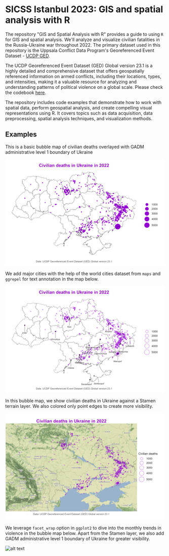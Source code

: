 # SICSS Istanbul 2023: GIS and spatial analysis with R

The repository "GIS and Spatial Analysis with R" provides a guide to using `R` for GIS and spatial analysis. We'll analyze and visualize civilian fatalities in the Russia-Ukraine war throughout 2022. The primary dataset used in this repository is the Uppsala Conflict Data Program's Georeferenced Event Dataset - [UCDP GED](https://ucdp.uu.se/downloads/index.html#ged_global).

The UCDP Georeferenced Event Dataset (GED) Global version 23.1 is a highly detailed and comprehensive dataset that offers geospatially referenced information on armed conflicts, including their locations, types, and intensities, making it a valuable resource for analyzing and understanding patterns of political violence on a global scale. Please check the codebook [here](https://ucdp.uu.se/downloads/ged/ged231.pdf).

The repository includes code examples that demonstrate how to work with spatial data, perform geospatial analysis, and create compelling visual representations using R. It covers topics such as data acquisition, data preprocessing, spatial analysis techniques, and visualization methods.

## Examples

This is a basic bubble map of civilian deaths overlayed with GADM administrative level 1 boundary of Ukraine

![alt text](https://github.com/milos-agathon/sicss-gis-with-r/blob/main/plot/map0.png?raw=true)

We add major cities with the help of the world cities dataset from `maps` and `ggrepel` for text annotation in the map below.

![alt text](https://github.com/milos-agathon/sicss-gis-with-r/blob/main/plot/map2.png?raw=true)

In this bubble map, we show civilian deaths in Ukraine against a Stamen terrain layer.
We also colored only point edges to create more visibility.

![alt text](https://github.com/milos-agathon/sicss-gis-with-r/blob/main/plot/map-1.png?raw=true)

We leverage `facet_wrap` option in `ggplot2` to dive into the monthly trends in violence in the bubble map below.
Apart from the Stamen layer, we also add GADM administrative level 1 boundary of Ukraine for greater visibility.

![alt text](https://github.com/milos-agathon/sicss-gis-with-r/blob/main/plot/map-4.png?raw=true)

